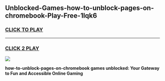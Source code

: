 
## Unblocked-Games-how-to-unblock-pages-on-chromebook-Play-Free-1lqk6
<h3>
<a href="https://premium76.site?title=how-to-unblock-pages-on-chromebook&ref=18A1">CLICK TO PLAY</a></h3>
<hr>

<h3>
<a href="https://premium76.site?title=how-to-unblock-pages-on-chromebook&ref=18A1">CLICK 2 PLAY</a>
  
</h3>

<a href="https://premium76.site?title=how-to-unblock-pages-on-chromebook&ref=18A1"><img src="https://clearcache.store/games.png"></a>


**how-to-unblock-pages-on-chromebook games unblocked: Your Gateway to Fun and Accessible Online Gaming**

